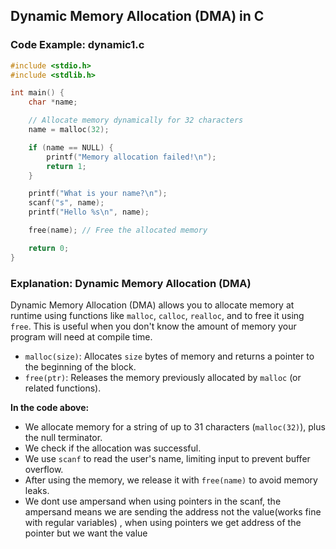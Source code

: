 ## Dynamic Memory Allocation (DMA) in C

### Code Example: dynamic1.c

```c
#include <stdio.h>
#include <stdlib.h>

int main() {
    char *name;

    // Allocate memory dynamically for 32 characters
    name = malloc(32);

    if (name == NULL) {
        printf("Memory allocation failed!\n");
        return 1;
    }

    printf("What is your name?\n");
    scanf("s", name); 
    printf("Hello %s\n", name);

    free(name); // Free the allocated memory

    return 0;
}
```

### Explanation: Dynamic Memory Allocation (DMA)

Dynamic Memory Allocation (DMA) allows you to allocate memory at runtime using functions like `malloc`, `calloc`, `realloc`, and to free it using `free`. This is useful when you don't know the amount of memory your program will need at compile time.

- `malloc(size)`: Allocates `size` bytes of memory and returns a pointer to the beginning of the block.
- `free(ptr)`: Releases the memory previously allocated by `malloc` (or related functions).

**In the code above:**
- We allocate memory for a string of up to 31 characters (`malloc(32)`), plus the null terminator.
- We check if the allocation was successful.
- We use `scanf` to read the user's name, limiting input to prevent buffer overflow.
- After using the memory, we release it with `free(name)` to avoid memory leaks.
- We dont use ampersand when using pointers in the scanf, the ampersand means we are sending the address not the value(works fine with regular variables) , when using pointers we get address of the pointer but we want the value